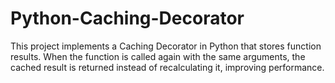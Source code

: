 # Python-Caching-Decorator
This project implements a Caching Decorator in Python that stores function results. When the function is called again with the same arguments, the cached result is returned instead of recalculating it, improving performance.
